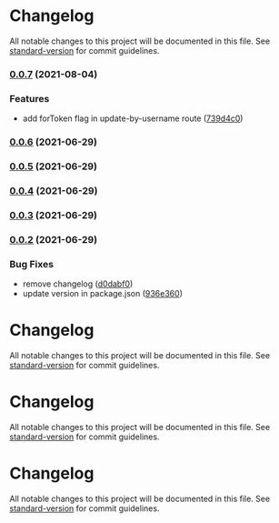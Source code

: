 # Changelog

All notable changes to this project will be documented in this file. See [standard-version](https://github.com/conventional-changelog/standard-version) for commit guidelines.

### [0.0.7](https://gitlab.com/yesodot/selenium/blueomek/services-service/compare/v0.0.6...v0.0.7) (2021-08-04)


### Features

* add forToken flag in update-by-username route ([739d4c0](https://gitlab.com/yesodot/selenium/blueomek/services-service/commit/739d4c08b82a25a83552d3107632542034cae2f1))

### [0.0.6](https://gitlab.com/yesodot/selenium/blueomek/services-service/compare/v0.0.5...v0.0.6) (2021-06-29)

### [0.0.5](https://gitlab.com/yesodot/selenium/blueomek/services-service/compare/v0.0.4...v0.0.5) (2021-06-29)

### [0.0.4](https://gitlab.com/yesodot/selenium/blueomek/services-service/compare/v0.0.3...v0.0.4) (2021-06-29)

### [0.0.3](https://gitlab.com/yesodot/selenium/blueomek/services-service/compare/v0.0.2...v0.0.3) (2021-06-29)

### [0.0.2](https://gitlab.com/yesodot/selenium/blueomek/services-service/compare/v0.0.1...v0.0.2) (2021-06-29)


### Bug Fixes

* remove changelog ([d0dabf0](https://gitlab.com/yesodot/selenium/blueomek/services-service/commit/d0dabf0a1057e441d1ff53c6d8ad720d6c0fb626))
* update version in package.json ([936e360](https://gitlab.com/yesodot/selenium/blueomek/services-service/commit/936e360d92b46ce40b5a121f277e1dc0145f888c))

# Changelog

All notable changes to this project will be documented in this file. See [standard-version](https://github.com/conventional-changelog/standard-version) for commit guidelines.

# Changelog

All notable changes to this project will be documented in this file. See [standard-version](https://github.com/conventional-changelog/standard-version) for commit guidelines.

# Changelog

All notable changes to this project will be documented in this file. See [standard-version](https://github.com/conventional-changelog/standard-version) for commit guidelines.
